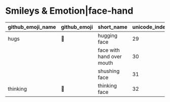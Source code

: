 # Smileys & Emotion|face-hand

|github_emoji_name|github_emoji|short_name|unicode_index|
|---|---|---|---|
|hugs|:hugs:|hugging face|29|
|||face with hand over mouth|30|
|||shushing face|31|
|thinking|:thinking:|thinking face|32|
